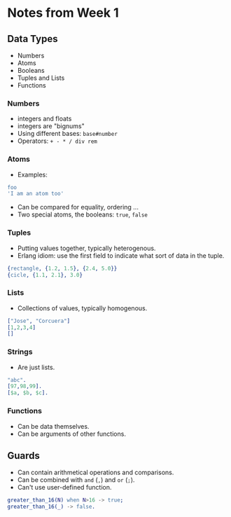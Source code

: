 # Notes from Week 1

## Data Types

* Numbers
* Atoms
* Booleans
* Tuples and Lists
* Functions

### Numbers

* integers and floats
* integers are "bignums"
* Using different bases: `base#number`
* Operators: `+ - * / div rem`

### Atoms

* Examples:

```erlang
foo
'I am an atom too'
```

* Can be compared for equality, ordering ...
* Two special atoms, the booleans: `true`, `false`

### Tuples

* Putting values together, typically heterogenous.
* Erlang idiom: use the first field to indicate what sort of data in the
  tuple.

```erlang
{rectangle, {1.2, 1.5}, {2.4, 5.0}}
{cicle, {1.1, 2.1}, 3.0}
```

### Lists

* Collections of values, typically homogenous.

```erlang
["Jose", "Corcuera"]
[1,2,3,4]
[]
```

### Strings

* Are just lists.

```erlang
"abc".
[97,98,99].
[$a, $b, $c].
```

### Functions

* Can be data themselves.
* Can be arguments of other functions.

## Guards

* Can contain arithmetical operations and comparisons.
* Can be combined with `and` (`,`) and `or` (`;`).
* Can't use user-defined function.

```erlang
greater_than_16(N) when N>16 -> true;
greater_than_16(_) -> false.
```


